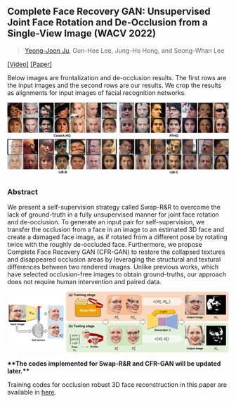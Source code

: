 ## Complete Face Recovery GAN: Unsupervised Joint Face Rotation and De-Occlusion from a Single-View Image (WACV 2022)
> [Yeong-Joon Ju](https://github.com/yeongjoonJu), Gun-Hee Lee, Jung-Ho Hong, and Seong-Whan Lee

[[Video]](https://youtu.be/MP3_zJVATec) [[Paper]](https://openaccess.thecvf.com/content/WACV2022/html/Ju_Complete_Face_Recovery_GAN_Unsupervised_Joint_Face_Rotation_and_De-Occlusion_WACV_2022_paper.html)

Below images are frontalization and de-occlusion results. The first rows are the input images and the second rows are our results. We crop the results as alignments for input images of facial recognition networks.

<img src="figure/app_samples.png" style="zoom:60%;" />

### Abstract

We present a self-supervision strategy called Swap-R&R to overcome the lack of ground-truth in a fully unsupervised manner for joint face rotation and de-occlusion. To generate an input pair for self-supervision, we transfer the occlusion from a face in an image to an estimated 3D face and create a damaged face image, as if rotated from a different pose by rotating twice with the roughly de-occluded face. Furthermore, we propose Complete Face Recovery GAN (CFR-GAN) to restore the collapsed textures and disappeared occlusion areas by leveraging the structural and textural differences between two rendered images. Unlike previous works, which have selected occlusion-free images to obtain ground-truths, our approach does not require human intervention and paired data.

<img src="figure/stages.png" style="zoom:80%;" />

**\*\*The codes implemented for Swap-R&R and CFR-GAN will be updated later.\*\***

Training codes for occlusion robust 3D face reconstruction in this paper are available in [here](https://github.com/yeongjoonJu/Occlusion-Robust-3D-Face-CFR-GAN).
